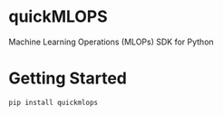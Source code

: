 # quickMLOPS
Machine Learning Operations (MLOPs) SDK for Python


# Getting Started

```bash
pip install quickmlops
```


